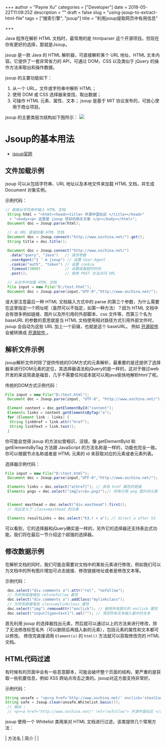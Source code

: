 +++
author = "Payne Xu"
categories = ["Developer"]
date = 2016-05-22T11:09:25Z
description = ""
draft = false
slug = "using-jsoup-to-extract-html-file"
tags = ["搜索引擎", "jsoup"]
title = "利用jsoup提取网页中有用信息"

+++



Java 程序在解析 HTML 文档时，最常用的是 htmlparser 这个开源项目。但现在你有更好的选择，那就是Jsoup。

jsoup 是一款 Java 的 HTML 解析器，可直接解析某个 URL 地址、HTML 文本内容。它提供了一套非常省力的 API，可通过 DOM，CSS 以及类似于 jQuery 的操作方法来取出和操作数据。

<!--more-->

jsoup 的主要功能如下：
1. 从一个 URL，文件或字符串中解析 HTML；
2. 使用 DOM 或 CSS 选择器来查找、取出数据；
3. 可操作 HTML 元素、属性、文本；
jsoup 是基于 MIT 协议发布的，可放心使用于商业项目。

jsoup 的主要类层次结构如下图所示：
![](https://storage.blog.fliaping.com/blog/14639714791303.jpg)

# Jsoup的基本用法

* [jsoup官网](https://jsoup.org/)

## 文件加载示例
jsoup 可以从包括字符串、URL 地址以及本地文件来加载 HTML 文档，并生成 Document 对象实例。

示例代码：

```java
// 直接从字符串中输入 HTML 文档
 String html = "<html><head><title> 开源中国社区 </title></head>"
  + "<body><p> 这里是 jsoup 项目的相关文章 </p></body></html>"; 
 Document doc = Jsoup.parse(html); 

 // 从 URL 直接加载 HTML 文档
 Document doc = Jsoup.connect("http://www.oschina.net/").get(); 
 String title = doc.title(); 

 Document doc = Jsoup.connect("http://www.oschina.net/") 
  .data("query", "Java")   // 请求参数
  .userAgent("I ’ m jsoup") // 设置 User-Agent 
  .cookie("auth", "token") // 设置 cookie 
  .timeout(3000)           // 设置连接超时时间
  .post();                 // 使用 POST 方法访问 URL 

 // 从文件中加载 HTML 文档
 File input = new File("D:/test.html"); 
 Document doc = Jsoup.parse(input,"UTF-8","http://www.oschina.net/");
```
请大家注意最后一种 HTML 文档输入方式中的 parse 的第三个参数，为什么需要在这里指定一个网址呢（虽然可以不指定，如第一种方法）？因为 HTML 文档中会有很多例如链接、图片以及所引用的外部脚本、css 文件等，而第三个名为 baseURL 的参数的意思就是当 HTML 文档使用相对路径方式引用外部文件时，jsoup 会自动为这些 URL 加上一个前缀，也就是这个 baseURL。
例如 <a href=/project> 开源软件 </a> 会被转换成 <a href=http://www.oschina.net/project> 开源软件 </a>。
## 解析文件示例
jsoup解析文件时除了提供传统的DOM方式的元素解析，最重要的是还提供了选择器来进行DOM元素的定位，其选择器语法和jQuery的是一样的，这对于做过web开发的来说简直是福音，几乎不需要任何成本就可以用java愉快地解析html了呢。

传统的DOM方式示例代码：

```java
File input = new File("D:/test.html"); 
 Document doc = Jsoup.parse(input, "UTF-8", "http://www.oschina.net/"); 

 Element content = doc.getElementById("content"); 
 Elements links = content.getElementsByTag("a"); 
 for (Element link : links) { 
  String linkHref = link.attr("href"); 
  String linkText = link.text(); 
 }
```
你可能会觉得 jsoup 的方法似曾相识，没错，像 getElementById 和 getElementsByTag 方法跟 JavaScript 的方法名称是一样的，功能也完全一致。你可以根据节点名称或者是 HTML 元素的 id 来获取对应的元素或者元素列表。

选择器示例代码：

```java
File input = new File("D:\test.html"); 
 Document doc = Jsoup.parse(input,"UTF-8","http://www.oschina.net/"); 

 Elements links = doc.select("a[href]"); // 具有 href 属性的链接
 Elements pngs = doc.select("img[src$=.png]");// 所有引用 png 图片的元素


 Element masthead = doc.select("div.masthead").first(); 
 // 找出定义了 class=masthead 的元素

 Elements resultLinks = doc.select("h3.r > a"); // direct a after h3
```
可以看到，它的选择器和jQuery确实是一样的，另外它的选择器还支持表达式功能，我们将在最后一节介绍这个超强的选择器。


## 修改数据示例
在解析文档的同时，我们可能会需要对文档中的某些元素进行修改，例如我们可以为文档中的所有图片增加可点击链接、修改链接地址或者是修改文本等。

示例代码：

```java
 doc.select("div.comments a").attr("rel", "nofollow"); 
 // 为所有链接增加 rel=nofollow 属性
 doc.select("div.comments a").addClass("mylinkclass"); 
 // 为所有链接增加 class=mylinkclass 属性
 doc.select("img").removeAttr("onclick"); // 删除所有图片的 onclick 属性
 doc.select("input[type=text]").val(""); // 清空所有文本输入框中的文本
```
首先利用 jsoup 的选择器找出元素，然后就可以通过以上的方法来进行修改，除了无法修改标签名外（可以删除后再插入新的元素），包括元素的属性和文本都可以修改。
修改完直接调用 `Element(s)` 的 `html()` 方法就可以获取修改完的 HTML 文档。
## HTML代码过滤
有时候有的页面中会有一些恶意脚本，可能会破坏整个页面的结构，更严重的是获取一些机要信息，例如 XSS 跨站点攻击之类的。jsoup对这方面支持非常好。

示例代码：

```java
String unsafe = "<p><a href='http://www.oschina.net/' onclick='stealCookies()'>开源中国社区</a></p>"; 
String safe = Jsoup.clean(unsafe,Whitelist.basic()); 
 // 输出 : 
 // <p><a href="http://www.oschina.net/" rel="nofollow"> 开源中国社区 </a></p>
```
jsoup 使用一个 Whitelist 类用来对 HTML 文档进行过滤，该类提供几个常用方法：

|    方法名    |       简介          |
|